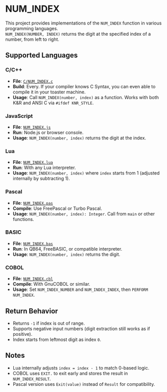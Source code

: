 # NUM_INDEX

This project provides implementations of the `NUM_INDEX` function in various programming languages.  
`NUM_INDEX(NUMBER, INDEX)` returns the digit at the specified index of a number, from left to right.

## Supported Languages

### C/C++
- **File**: [`C/NUM_INDEX.c`](https://github.com/TeomanDeniz/NUM_INDEX/blob/main/C/NUM_INDEX.c)
- **Build**: Every. If your compiler knows C Syntax, you can even able to compile it in your toaster machine.
- **Usage**: Call `NUM_INDEX(number, index)` as a function. Works with both K&R and ANSI C via `#ifdef KNR_STYLE`.

### JavaScript
- **File**: [`NUM_INDEX.js`](https://github.com/TeomanDeniz/NUM_INDEX/blob/main/NUM_INDEX.js)
- **Run**: Node.js or browser console.
- **Usage**: `NUM_INDEX(number, index)` returns the digit at the index.

### Lua
- **File**: [`NUM_INDEX.lua`](https://github.com/TeomanDeniz/NUM_INDEX/blob/main/NUM_INDEX.lua)
- **Run**: With any Lua interpreter.
- **Usage**: `NUM_INDEX(number, index)` where `index` starts from 1 (adjusted internally by subtracting 1).

### Pascal
- **File**: [`NUM_INDEX.pas`](https://github.com/TeomanDeniz/NUM_INDEX/blob/main/NUM_INDEX.pas)
- **Compile**: Use FreePascal or Turbo Pascal.
- **Usage**: `NUM_INDEX(number, index): Integer`. Call from `main` or other functions.

### BASIC
- **File**: [`NUM_INDEX.bas`](https://github.com/TeomanDeniz/NUM_INDEX/blob/main/NUM_INDEX.bas)
- **Run**: In QB64, FreeBASIC, or compatible interpreter.
- **Usage**: `NUM_INDEX(number, index)` returns the digit.

### COBOL
- **File**: [`NUM_INDEX.cbl`](https://github.com/TeomanDeniz/NUM_INDEX/blob/main/NUM_INDEX.cbl)
- **Compile**: With GnuCOBOL or similar.
- **Usage**: Set `NUM_INDEX_NUMBER` and `NUM_INDEX_INDEX`, then `PERFORM NUM_INDEX`.

## Return Behavior
- Returns `-1` if index is out of range.
- Supports negative input numbers (digit extraction still works as if positive).
- Index starts from leftmost digit as index `0`.

## Notes
- Lua internally adjusts `index = index - 1` to match 0-based logic.
- COBOL uses `EXIT.` to exit early and stores the result in `NUM_INDEX_RESULT`.
- Pascal version uses `Exit(value)` instead of `Result` for compatibility.
